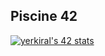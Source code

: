 

## Piscine 42


[![yerkiral's 42 stats](https://badge42.herokuapp.com/api/stats/yerkiral?privacyEmail=true)](https://github.com/JaeSeoKim/badge42)

